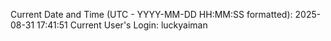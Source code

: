 Current Date and Time (UTC - YYYY-MM-DD HH:MM:SS formatted): 2025-08-31 17:41:51
Current User's Login: luckyaiman
